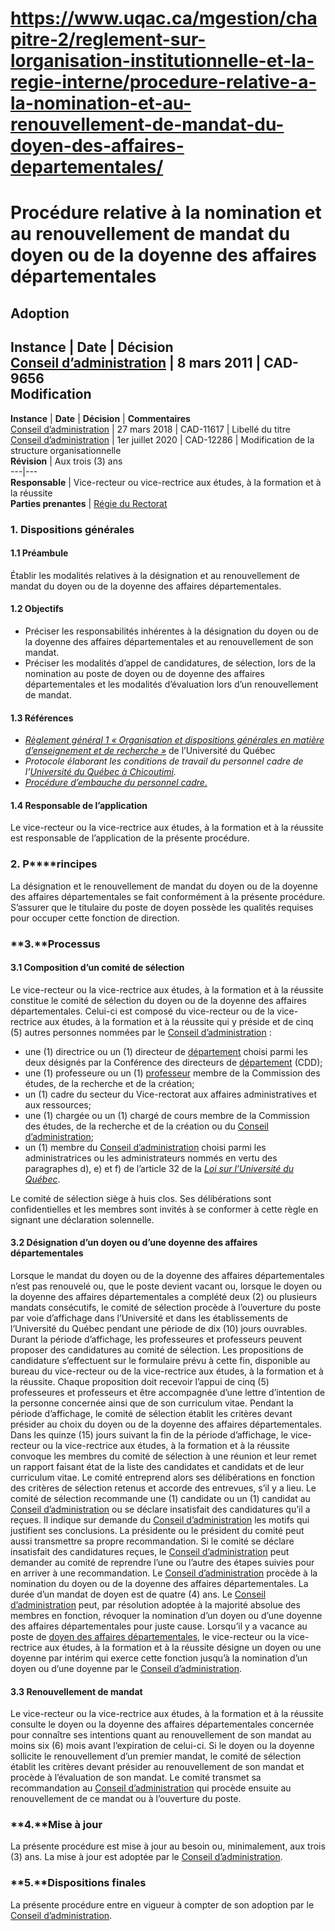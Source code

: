 # https://www.uqac.ca/mgestion/chapitre-2/reglement-sur-lorganisation-institutionnelle-et-la-regie-interne/procedure-relative-a-la-nomination-et-au-renouvellement-de-mandat-du-doyen-des-affaires-departementales/

# Procédure relative à la nomination et au renouvellement de mandat du doyen ou de la doyenne des affaires départementales
**Adoption**  
---  
**Instance** | **Date** | **Décision**  
[Conseil d’administration](https://www.uqac.ca/mgestion/chapitre-2/reglement-sur-lorganisation-institutionnelle-et-la-regie-interne/procedure-relative-a-la-nomination-et-au-renouvellement-de-mandat-du-doyen-des-affaires-departementales/<https:/www.uqac.ca/mgestion/lexique/conseil-dadministration/>) | 8 mars 2011 | CAD-9656  
**Modification**  
---  
**Instance** | **Date** | **Décision** | **Commentaires**  
[Conseil d’administration](https://www.uqac.ca/mgestion/chapitre-2/reglement-sur-lorganisation-institutionnelle-et-la-regie-interne/procedure-relative-a-la-nomination-et-au-renouvellement-de-mandat-du-doyen-des-affaires-departementales/<https:/www.uqac.ca/mgestion/lexique/conseil-dadministration/>) | 27 mars 2018 | CAD-11617 | Libellé du titre  
[Conseil d’administration](https://www.uqac.ca/mgestion/chapitre-2/reglement-sur-lorganisation-institutionnelle-et-la-regie-interne/procedure-relative-a-la-nomination-et-au-renouvellement-de-mandat-du-doyen-des-affaires-departementales/<https:/www.uqac.ca/mgestion/lexique/conseil-dadministration/>) | 1er juillet 2020 | CAD-12286 | Modification de la structure organisationnelle  
**Révision** | Aux trois (3) ans  
---|---  
**Responsable** | Vice-recteur ou vice-rectrice aux études, à la formation et à la réussite  
**Parties prenantes** | [Régie du Rectorat](https://www.uqac.ca/mgestion/chapitre-2/reglement-sur-lorganisation-institutionnelle-et-la-regie-interne/procedure-relative-a-la-nomination-et-au-renouvellement-de-mandat-du-doyen-des-affaires-departementales/<https:/www.uqac.ca/mgestion/lexique/comite-de-gouvernance/>)  
###  **1. Dispositions générales**
#### **1.1 Préambule**
Établir les modalités relatives à la désignation et au renouvellement de mandat du doyen ou de la doyenne des affaires départementales.
#### **1.2 Objectifs**
  * Préciser les responsabilités inhérentes à la désignation du doyen ou de la doyenne des affaires départementales et au renouvellement de son mandat.
  * Préciser les modalités d’appel de candidatures, de sélection, lors de la nomination au poste de doyen ou de doyenne des affaires départementales et les modalités d’évaluation lors d’un renouvellement de mandat.


#### **1.3 Références**
  * [_Règlement général 1 « Organisation et dispositions générales en matière d’enseignement et de recherche »_](https://www.uqac.ca/mgestion/chapitre-2/reglement-sur-lorganisation-institutionnelle-et-la-regie-interne/procedure-relative-a-la-nomination-et-au-renouvellement-de-mandat-du-doyen-des-affaires-departementales/<http:/www.uquebec.ca/reseau/fr/system/files/documents/Secretariat_general/reglements_generaux/regle_1.pdf>) de l’Université du Québec
  * _Protocole élaborant les conditions de travail du personnel cadre de l’[Université du Québec à Chicoutimi](https://www.uqac.ca/mgestion/chapitre-2/reglement-sur-lorganisation-institutionnelle-et-la-regie-interne/procedure-relative-a-la-nomination-et-au-renouvellement-de-mandat-du-doyen-des-affaires-departementales/<https:/www.uqac.ca/mgestion/lexique/universite-du-quebec-a-chicoutimi/>)._
  * [_Procédure d’embauche du personnel cadre_.](https://www.uqac.ca/mgestion/chapitre-2/reglement-sur-lorganisation-institutionnelle-et-la-regie-interne/procedure-relative-a-la-nomination-et-au-renouvellement-de-mandat-du-doyen-des-affaires-departementales/<https:/www.uqac.ca/mgestion/wp-content/uploads/2018/11/1164-01.005-2.pdf>)


#### **1.4 Responsable de l’application**
Le vice-recteur ou la vice-rectrice aux études, à la formation et à la réussite est responsable de l’application de la présente procédure.
### **2. P****rincipes**
La désignation et le renouvellement de mandat du doyen ou de la doyenne des affaires départementales se fait conformément à la présente procédure.
S’assurer que le titulaire du poste de doyen possède les qualités requises pour occuper cette fonction de direction.
### **3.****Processus**
#### **3.1 Composition d’un comité de sélection**
Le vice-recteur ou la vice-rectrice aux études, à la formation et à la réussite constitue le comité de sélection du doyen ou de la doyenne des affaires départementales. Celui-ci est composé du vice-recteur ou de la vice-rectrice aux études, à la formation et à la réussite qui y préside et de cinq (5) autres personnes nommées par le [Conseil d’administration](https://www.uqac.ca/mgestion/chapitre-2/reglement-sur-lorganisation-institutionnelle-et-la-regie-interne/procedure-relative-a-la-nomination-et-au-renouvellement-de-mandat-du-doyen-des-affaires-departementales/<https:/www.uqac.ca/mgestion/lexique/conseil-dadministration/>) :
  * une (1) directrice ou un (1) directeur de [département](https://www.uqac.ca/mgestion/chapitre-2/reglement-sur-lorganisation-institutionnelle-et-la-regie-interne/procedure-relative-a-la-nomination-et-au-renouvellement-de-mandat-du-doyen-des-affaires-departementales/<https:/www.uqac.ca/mgestion/lexique/departement/>) choisi parmi les deux désignés par la Conférence des directeurs de [département](https://www.uqac.ca/mgestion/chapitre-2/reglement-sur-lorganisation-institutionnelle-et-la-regie-interne/procedure-relative-a-la-nomination-et-au-renouvellement-de-mandat-du-doyen-des-affaires-departementales/<https:/www.uqac.ca/mgestion/lexique/departement/>) (CDD);
  * une (1) professeure ou un (1) [professeur](https://www.uqac.ca/mgestion/chapitre-2/reglement-sur-lorganisation-institutionnelle-et-la-regie-interne/procedure-relative-a-la-nomination-et-au-renouvellement-de-mandat-du-doyen-des-affaires-departementales/<https:/www.uqac.ca/mgestion/lexique/professeur/>) membre de la Commission des études, de la recherche et de la création;
  * un (1) cadre du secteur du Vice-rectorat aux affaires administratives et aux ressources;
  * une (1) chargée ou un (1) chargé de cours membre de la Commission des études, de la recherche et de la création ou du [Conseil d’administration](https://www.uqac.ca/mgestion/chapitre-2/reglement-sur-lorganisation-institutionnelle-et-la-regie-interne/procedure-relative-a-la-nomination-et-au-renouvellement-de-mandat-du-doyen-des-affaires-departementales/<https:/www.uqac.ca/mgestion/lexique/conseil-dadministration/>);
  * un (1) membre du [Conseil d’administration](https://www.uqac.ca/mgestion/chapitre-2/reglement-sur-lorganisation-institutionnelle-et-la-regie-interne/procedure-relative-a-la-nomination-et-au-renouvellement-de-mandat-du-doyen-des-affaires-departementales/<https:/www.uqac.ca/mgestion/lexique/conseil-dadministration/>) choisi parmi les administratrices ou les administrateurs nommés en vertu des paragraphes d), e) et f) de l’article 32 de la [_Loi sur l’Université du Québec_](https://www.uqac.ca/mgestion/chapitre-2/reglement-sur-lorganisation-institutionnelle-et-la-regie-interne/procedure-relative-a-la-nomination-et-au-renouvellement-de-mandat-du-doyen-des-affaires-departementales/<http:/legisquebec.gouv.qc.ca/fr/pdf/cs/U-1.pdf>).


Le comité de sélection siège à huis clos. Ses délibérations sont confidentielles et les membres sont invités à se conformer à cette règle en signant une déclaration solennelle.
#### **3.2 Désignation d’un doyen ou d’une doyenne des affaires départementales**
Lorsque le mandat du doyen ou de la doyenne des affaires départementales n’est pas renouvelé ou, que le poste devient vacant ou, lorsque le doyen ou la doyenne des affaires départementales a complété deux (2) ou plusieurs mandats consécutifs, le comité de sélection procède à l’ouverture du poste par voie d’affichage dans l’Université et dans les établissements de l’Université du Québec pendant une période de dix (10) jours ouvrables.
Durant la période d’affichage, les professeures et professeurs peuvent proposer des candidatures au comité de sélection. Les propositions de candidature s’effectuent sur le formulaire prévu à cette fin, disponible au bureau du vice-recteur ou de la vice-rectrice aux études, à la formation et à la réussite. Chaque proposition doit recevoir l’appui de cinq (5) professeures et professeurs et être accompagnée d’une lettre d’intention de la personne concernée ainsi que de son curriculum vitae.
Pendant la période d’affichage, le comité de sélection établit les critères devant présider au choix du doyen ou de la doyenne des affaires départementales.
Dans les quinze (15) jours suivant la fin de la période d’affichage, le vice-recteur ou la vice-rectrice aux études, à la formation et à la réussite convoque les membres du comité de sélection à une réunion et leur remet un rapport faisant état de la liste des candidates et candidats et de leur curriculum vitae.
Le comité entreprend alors ses délibérations en fonction des critères de sélection retenus et accorde des entrevues, s’il y a lieu.
Le comité de sélection recommande une (1) candidate ou un (1) candidat au [Conseil d’administration](https://www.uqac.ca/mgestion/chapitre-2/reglement-sur-lorganisation-institutionnelle-et-la-regie-interne/procedure-relative-a-la-nomination-et-au-renouvellement-de-mandat-du-doyen-des-affaires-departementales/<https:/www.uqac.ca/mgestion/lexique/conseil-dadministration/>) ou se déclare insatisfait des candidatures qu’il a reçues. Il indique sur demande du [Conseil d’administration](https://www.uqac.ca/mgestion/chapitre-2/reglement-sur-lorganisation-institutionnelle-et-la-regie-interne/procedure-relative-a-la-nomination-et-au-renouvellement-de-mandat-du-doyen-des-affaires-departementales/<https:/www.uqac.ca/mgestion/lexique/conseil-dadministration/>) les motifs qui justifient ses conclusions. La présidente ou le président du comité peut aussi transmettre sa propre recommandation.
Si le comité se déclare insatisfait des candidatures reçues, le [Conseil d’administration](https://www.uqac.ca/mgestion/chapitre-2/reglement-sur-lorganisation-institutionnelle-et-la-regie-interne/procedure-relative-a-la-nomination-et-au-renouvellement-de-mandat-du-doyen-des-affaires-departementales/<https:/www.uqac.ca/mgestion/lexique/conseil-dadministration/>) peut demander au comité de reprendre l’une ou l’autre des étapes suivies pour en arriver à une recommandation.
Le [Conseil d’administration](https://www.uqac.ca/mgestion/chapitre-2/reglement-sur-lorganisation-institutionnelle-et-la-regie-interne/procedure-relative-a-la-nomination-et-au-renouvellement-de-mandat-du-doyen-des-affaires-departementales/<https:/www.uqac.ca/mgestion/lexique/conseil-dadministration/>) procède à la nomination du doyen ou de la doyenne des affaires départementales.
La durée d’un mandat de doyen est de quatre (4) ans.
Le [Conseil d’administration](https://www.uqac.ca/mgestion/chapitre-2/reglement-sur-lorganisation-institutionnelle-et-la-regie-interne/procedure-relative-a-la-nomination-et-au-renouvellement-de-mandat-du-doyen-des-affaires-departementales/<https:/www.uqac.ca/mgestion/lexique/conseil-dadministration/>) peut, par résolution adoptée à la majorité absolue des membres en fonction, révoquer la nomination d’un doyen ou d’une doyenne des affaires départementales pour juste cause.
Lorsqu’il y a vacance au poste de [doyen des affaires départementales](https://www.uqac.ca/mgestion/chapitre-2/reglement-sur-lorganisation-institutionnelle-et-la-regie-interne/procedure-relative-a-la-nomination-et-au-renouvellement-de-mandat-du-doyen-des-affaires-departementales/<https:/www.uqac.ca/mgestion/lexique/doyen-des-affaires-departementales/>), le vice-recteur ou la vice-rectrice aux études, à la formation et à la réussite désigne un doyen ou une doyenne par intérim qui exerce cette fonction jusqu’à la nomination d’un doyen ou d’une doyenne par le [Conseil d’administration](https://www.uqac.ca/mgestion/chapitre-2/reglement-sur-lorganisation-institutionnelle-et-la-regie-interne/procedure-relative-a-la-nomination-et-au-renouvellement-de-mandat-du-doyen-des-affaires-departementales/<https:/www.uqac.ca/mgestion/lexique/conseil-dadministration/>).
#### **3.3 Renouvellement de mandat**
Le vice-recteur ou la vice-rectrice aux études, à la formation et à la réussite consulte le doyen ou la doyenne des affaires départementales concernée pour connaître ses intentions quant au renouvellement de son mandat au moins six (6) mois avant l’expiration de celui-ci.
Si le doyen ou la doyenne sollicite le renouvellement d’un premier mandat, le comité de sélection établit les critères devant présider au renouvellement de son mandat et procède à l’évaluation de son mandat.
Le comité transmet sa recommandation au [Conseil d’administration](https://www.uqac.ca/mgestion/chapitre-2/reglement-sur-lorganisation-institutionnelle-et-la-regie-interne/procedure-relative-a-la-nomination-et-au-renouvellement-de-mandat-du-doyen-des-affaires-departementales/<https:/www.uqac.ca/mgestion/lexique/conseil-dadministration/>) qui procède ensuite au renouvellement de ce mandat ou à l’ouverture du poste.
### **4.****Mise à jour**
La présente procédure est mise à jour au besoin ou, minimalement, aux trois (3) ans. La mise à jour est adoptée par le [Conseil d’administration](https://www.uqac.ca/mgestion/chapitre-2/reglement-sur-lorganisation-institutionnelle-et-la-regie-interne/procedure-relative-a-la-nomination-et-au-renouvellement-de-mandat-du-doyen-des-affaires-departementales/<https:/www.uqac.ca/mgestion/lexique/conseil-dadministration/>).
### **5.****Dispositions finales**
La présente procédure entre en vigueur à compter de son adoption par le [Conseil d’administration](https://www.uqac.ca/mgestion/chapitre-2/reglement-sur-lorganisation-institutionnelle-et-la-regie-interne/procedure-relative-a-la-nomination-et-au-renouvellement-de-mandat-du-doyen-des-affaires-departementales/<https:/www.uqac.ca/mgestion/lexique/conseil-dadministration/>).
